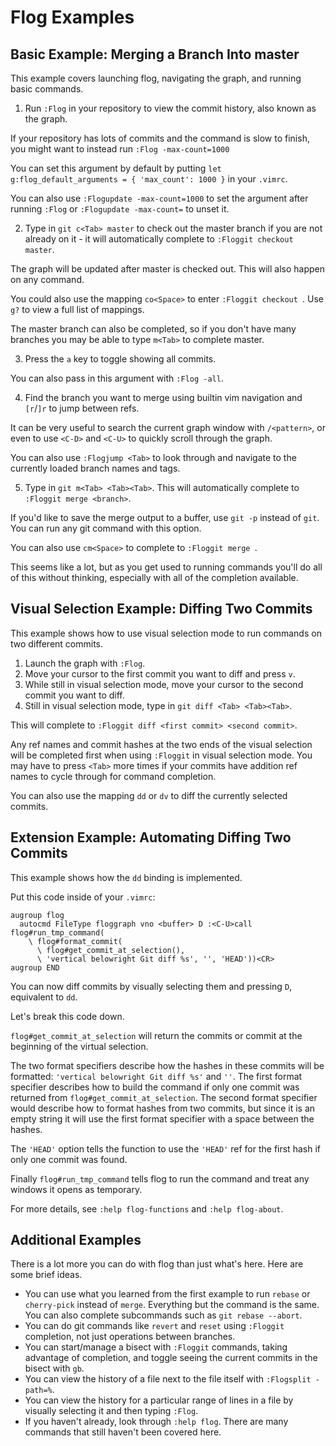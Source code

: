 # Flog Examples

## Basic Example: Merging a Branch Into master

This example covers launching flog, navigating the graph, and running basic commands.

1. Run `:Flog` in your repository to view the commit history, also known as the graph.

If your repository has lots of commits and the command is slow to finish, you might want to instead run `:Flog -max-count=1000`

You can set this argument by default by putting `let g:flog_default_arguments = { 'max_count': 1000 }` in your `.vimrc`.

You can also use `:Flogupdate -max-count=1000` to set the argument after running `:Flog` or `:Flogupdate -max-count=` to unset it.

2. Type in `git c<Tab> master` to check out the master branch if you are not already on it - it will automatically complete to `:Floggit checkout master`.

The graph will be updated after master is checked out.
This will also happen on any command.

You could also use the mapping `co<Space>` to enter `:Floggit checkout `.
Use `g?` to view a full list of mappings.

The master branch can also be completed, so if you don't have many branches you may be able to type `m<Tab>` to complete master.

3. Press the `a` key to toggle showing all commits.

You can also pass in this argument with `:Flog -all`.

4. Find the branch you want to merge using builtin vim navigation and `[r`/`]r` to jump between refs.

It can be very useful to search the current graph window with `/<pattern>`, or even to use `<C-D>` and `<C-U>` to quickly scroll through the graph.

You can also use `:Flogjump <Tab>` to look through and navigate to the currently loaded branch names and tags.

5. Type in `git m<Tab> <Tab><Tab>`. This will automatically complete to `:Floggit merge <branch>`.

If you'd like to save the merge output to a buffer, use `git -p` instead of `git`.
You can run any git command with this option.

You can also use `cm<Space>` to complete to `:Floggit merge `.

This seems like a lot, but as you get used to running commands you'll do all of this without thinking, especially with all of the completion available.

## Visual Selection Example: Diffing Two Commits

This example shows how to use visual selection mode to run commands on two different commits.

1. Launch the graph with `:Flog`.
2. Move your cursor to the first commit you want to diff and press `v`.
3. While still in visual selection mode, move your cursor to the second commit you want to diff.
4. Still in visual selection mode, type in `git diff <Tab> <Tab><Tab>`.

This will complete to `:Floggit diff <first commit> <second commit>`.

Any ref names and commit hashes at the two ends of the visual selection will be completed first when using `:Floggit` in visual selection mode.
You may have to press `<Tab>` more times if your commits have addition ref names to cycle through for command completion.

You can also use the mapping `dd` or `dv` to diff the currently selected commits.

## Extension Example: Automating Diffing Two Commits

This example shows how the `dd` binding is implemented.

Put this code inside of your `.vimrc`:

```vim
augroup flog
  autocmd FileType floggraph vno <buffer> D :<C-U>call flog#run_tmp_command(
    \ flog#format_commit(
      \ flog#get_commit_at_selection(),
      \ 'vertical belowright Git diff %s', '', 'HEAD'))<CR>
augroup END
```

You can now diff commits by visually selecting them and pressing `D`, equivalent to `dd`.

Let's break this code down.

`flog#get_commit_at_selection` will return the commits or commit at the beginning of the virtual selection.

The two format specifiers describe how the hashes in these commits will be formatted: `'vertical belowright Git diff %s'` and `''`.
The first format specifier describes how to build the command if only one commit was returned from `flog#get_commit_at_selection`.
The second format specifier would describe how to format hashes from two commits, but since it is an empty string it will use the first format specifier with a space between the hashes.

The `'HEAD'` option tells the function to use the `'HEAD'` ref for the first hash if only one commit was found.

Finally `flog#run_tmp_command` tells flog to run the command and treat any windows it opens as temporary.

For more details, see `:help flog-functions` and `:help flog-about`.

## Additional Examples

There is a lot more you can do with flog than just what's here.
Here are some brief ideas.

* You can use what you learned from the first example to run `rebase` or `cherry-pick` instead of `merge`. Everything but the command is the same. You can also complete subcommands such as `git rebase --abort`.
* You can do git commands like `revert` and `reset` using `:Floggit` completion, not just operations between branches.
* You can start/manage a bisect with `:Floggit` commands, taking advantage of completion, and toggle seeing the current commits in the bisect with `gb`.
* You can view the history of a file next to the file itself with `:Flogsplit -path=%`.
* You can view the history for a particular range of lines in a file by visually selecting it and then typing `:Flog`.
* If you haven't already, look through `:help flog`. There are many commands that still haven't been covered here.
